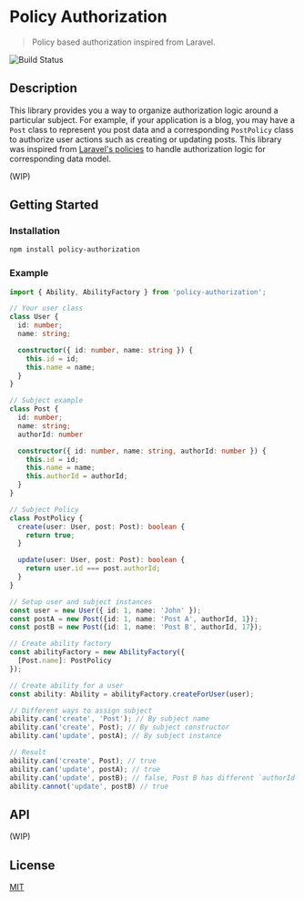 # Policy Authorization

> Policy based authorization inspired from Laravel.

![Build Status](https://github.com/pramindanata/policy-authorization/actions/workflows/tests.yml/badge.svg)

## Description

This library provides you a way to organize authorization logic around a particular subject. For example, if your application is a blog, you may have a `Post` class to represent you post data and a corresponding `PostPolicy` class to authorize user actions such as creating or updating posts. This library was inspired from [Laravel's policies](https://laravel.com/docs/master/authorization#creating-policies) to handle authorization logic for corresponding data model.

(WIP)

## Getting Started

### Installation

```bash
npm install policy-authorization
```

### Example

```ts
import { Ability, AbilityFactory } from 'policy-authorization';

// Your user class
class User {
  id: number;
  name: string;

  constructor({ id: number, name: string }) {
    this.id = id;
    this.name = name;
  }
}

// Subject example
class Post {
  id: number;
  name: string;
  authorId: number

  constructor({ id: number, name: string, authorId: number }) {
    this.id = id;
    this.name = name;
    this.authorId = authorId;
  }
}

// Subject Policy
class PostPolicy {
  create(user: User, post: Post): boolean {
    return true;
  }

  update(user: User, post: Post): boolean {
    return user.id === post.authorId;
  }
}

// Setup user and subject instances
const user = new User({ id: 1, name: 'John' });
const postA = new Post({id: 1, name: 'Post A', authorId, 1});
const postB = new Post({id: 1, name: 'Post B', authorId, 17});

// Create ability factory
const abilityFactory = new AbilityFactory({
  [Post.name]: PostPolicy
});

// Create ability for a user
const ability: Ability = abilityFactory.createForUser(user);

// Different ways to assign subject
ability.can('create', 'Post'); // By subject name
ability.can('create', Post); // By subject constructor
ability.can('update', postA); // By subject instance

// Result
ability.can('create', Post); // true
ability.can('update', postA); // true
ability.can('update', postB); // false, Post B has different `authorId`
ability.cannot('update', postB) // true
```

## API

(WIP)

## License

[MIT](https://github.com/pramindanata/policy-authorization/blob/master/LICENSE)
